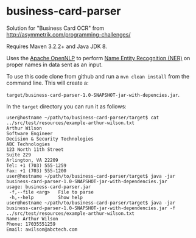 # business-card-parser

Solution for "Business Card OCR" from http://asymmetrik.com/programming-challenges/

Requires Maven 3.2.2+ and Java JDK 8. 

Uses the [Apache OpenNLP](https://opennlp.apache.org/) to perform  [Name Entity Recognition (NER)](https://en.wikipedia.org/wiki/Named-entity_recognition) on proper names in data sent as an input. 
   
To use this code clone from github and run a `mvn clean install` from the command line. This will create a:
 
`target/business-card-parser-1.0-SNAPSHOT-jar-with-depencies.jar`. 

In the `target` directory you can run it as follows: 

```
user@hostname ~/path/to/business-card-parser/target$ cat ../src/test/resources/example-arthur-wilson.txt
Arthur Wilson
Software Engineer
Decision & Security Technologies
ABC Technologies
123 North 11th Street
Suite 229
Arlington, VA 22209
Tel: +1 (703) 555-1259
Fax: +1 (703) 555-1200
user@hostname ~/path/to/business-card-parser/target$ java -jar business-card-parser-1.0-SNAPSHOT-jar-with-dependencies.jar
usage: business-card-parser.jar
 -f,--file <arg>   File to parse
 -h,--help         Show help
user@hostname ~/path/to/business-card-parser/target$ java -jar business-card-parser-1.0-SNAPSHOT-jar-with-dependencies.jar -f ../src/test/resources/example-arthur-wilson.txt
Name: Arthur Wilson
Phone: 17035551259
Email: awilson@abctech.com
```